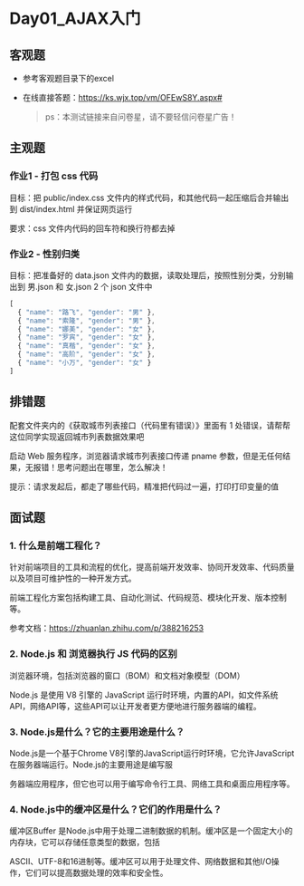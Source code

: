 # Day01_AJAX入门

## 客观题

* 参考客观题目录下的excel

* 在线直接答题：https://ks.wjx.top/vm/OFEwS8Y.aspx#

  > ps：本测试链接来自问卷星，请不要轻信问卷星广告！



## 主观题

### 作业1 - 打包 css 代码

目标：把 public/index.css 文件内的样式代码，和其他代码一起压缩后合并输出到 dist/index.html 并保证网页运行

要求：css 文件内代码的回车符和换行符都去掉



### 作业2 - 性别归类

目标：把准备好的 data.json 文件内的数据，读取处理后，按照性别分类，分别输出到 男.json 和 女.json 2 个 json 文件中

```js
[
  { "name": "路飞", "gender": "男" },
  { "name": "索隆", "gender": "男" },
  { "name": "娜美", "gender": "女" },
  { "name": "罗宾", "gender": "女" },
  { "name": "真楷", "gender": "女" },
  { "name": "高阶", "gender": "女" },
  { "name": "小万", "gender": "女" }
]
```





## 排错题

配套文件夹内的《获取城市列表接口（代码里有错误）》里面有 1 处错误，请帮帮这位同学实现返回城市列表数据效果吧

启动 Web 服务程序，浏览器请求城市列表接口传递 pname 参数，但是无任何结果，无报错！思考问题出在哪里，怎么解决！

提示：请求发起后，都走了哪些代码，精准把代码过一遍，打印打印变量的值



## 面试题

### 1. 什么是前端工程化？

针对前端项目的工具和流程的优化，提高前端开发效率、协同开发效率、代码质量以及项目可维护性的一种开发方式。

前端工程化方案包括构建工具、自动化测试、代码规范、模块化开发、版本控制等。

参考文档：https://zhuanlan.zhihu.com/p/388216253




### 2. Node.js 和 浏览器执行 JS 代码的区别

浏览器环境，包括浏览器的窗口（BOM）和文档对象模型（DOM）

Node.js 是使用 V8 引擎的 JavaScript 运行时环境，内置的API，如文件系统API，网络API等，这些API可以让开发者更方便地进行服务器端的编程。



### 3. Node.js是什么？它的主要用途是什么？

Node.js是一个基于Chrome V8引擎的JavaScript运行时环境，它允许JavaScript在服务器端运行。Node.js的主要用途是编写服

务器端应用程序，但它也可以用于编写命令行工具、网络工具和桌面应用程序等。



### 4. Node.js中的缓冲区是什么？它们的作用是什么？

缓冲区Buffer 是Node.js中用于处理二进制数据的机制。缓冲区是一个固定大小的内存块，它可以存储任意类型的数据，包括

ASCII、UTF-8和16进制等。缓冲区可以用于处理文件、网络数据和其他I/O操作，它们可以提高数据处理的效率和安全性。


